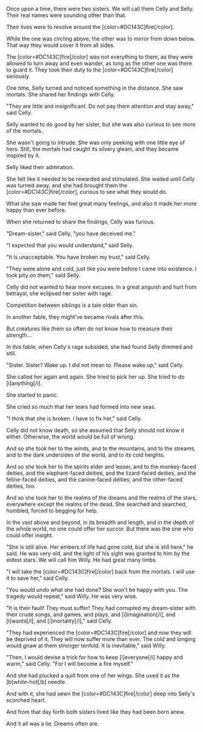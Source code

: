 Once upon a time, there were two sisters. We will call them Celly and Selly. Their real names were sounding other than that.

Their lives were to revolve around the [color=#DC143C]fire[/color].

While the one was circling above, the other was to mirror from down below. That way they would cover it from all sides.

The [color=#DC143C]fire[/color] was not everything to them, as they were allowed to turn away and even wander, as long as the other one was there to guard it. They took their duty to the [color=#DC143C]fire[/color] seriously.

One time, Selly turned and noticed something in the distance. She saw mortals. She shared her findings with Celly.

"They are little and insignificant. Do not pay them attention and stay away," said Celly.

Selly wanted to do good by her sister, but she was also curious to see more of the mortals.

She wasn't going to intrude. She was only peeking with one little eye of hers. Still, the mortals had caught its silvery gleam, and they became inspired by it.

Selly liked their admiration.

She felt like it needed to be rewarded and stimulated. She waited until Celly was turned away, and she had brought them the [color=#DC143C]fire[/color], curious to see what they would do.

What she saw made her feel great many feelings, and also it made her more happy than ever before.

When she returned to share the findings, Celly was furious.

"Dream-sister," said Celly, "you have deceived me."

"I expected that you would understand," said Selly.

"It is unacceptable. You have broken my trust," said Celly.

"They were alone and cold, just like you were before I came into existence. I took pity on them," said Selly.

Celly did not wanted to hear more excuses. In a great anguish and hurt from betrayal, she eclipsed her sister with rage.

Competition between siblings is a tale older than sin.

In another fable, they might've became rivals after this. 

But creatures like them so often do not know how to measure their strength... 

In this fable, when Celly's rage subsided, she had found Selly dimmed and still.

"Sister. Sister? Wake up. I did not mean to. Please wake up," said Celly.

She called her again and again. She tried to pick her up. She tried to do [i]anything[/i].

She started to panic.

She cried so much that her tears had formed into new seas.

"I think that she is broken. I have to fix her," said Celly.

Celly did not know death, so she assumed that Selly should not know it either. Otherwise, the world would be full of wrong.

And so she took her to the winds, and to the mountains, and to the streams, and to the dark undersides of the world, and to its cold heights.

And so she took her to the spirits elder and lesser, and to the monkey-faced deities, and the elephant-faced deities, and the lizard-faced deities, and the feline-faced deities, and the canine-faced deities, and the other-faced deities, too.

And so she took her to the realms of the dreams and the realms of the stars, everywhere except the realms of the dead. She searched and searched, humbled, forced to begging for help.

In the vast above and beyond, in its breadth and length, and in the depth of the whole world, no one could offer her succor. But there was the one who could offer insight.

"She is still alive. Her embers of life had gone cold, but she is still here," he said. He was very old, and the light of his sight was granted to him by the eldest stars. We will call him Willy. He had great many limbs.

"I will take the [color=#DC143C]fire[/color] back from the mortals. I will use it to save her," said Celly.

"You would undo what she had done? She won't be happy with you. The tragedy would repeat," said Willy. He was very wise.

"It is their fault! They must suffer! They had corrupted my dream-sister with their crude songs, and games, and plays, and [i]imagination[/i], and [i]wants[/i], and [i]mortality[/i]," said Celly.

"They had experienced the [color=#DC143C]fire[/color] and now they will be deprived of it. They will now suffer more than ever. The cold and longing would gnaw at them stronger tenfold. It is inevitable," said Willy.

"Then, I would devise a trick for how to keep [i]everyone[/i] happy and warm," said Celly. "For I will become a fire myself."

And she had plucked a quill from one of her wings. She used it as the [b]white-hot[/b] needle.

And with it, she had sewn the [color=#DC143C]fire[/color] deep into Selly's scorched heart.

And from that day forth both sisters lived like they had been born anew.

And it all was a lie. Dreams often are.